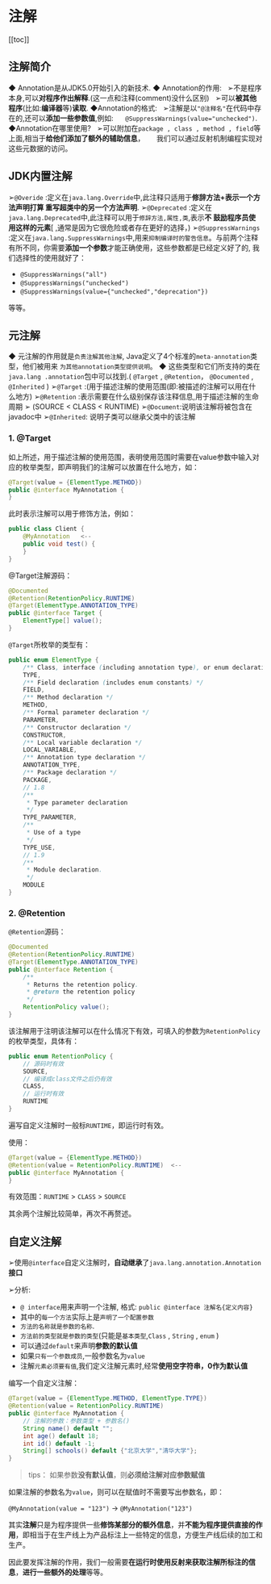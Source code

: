 # 注解

[[toc]]
## 注解简介
◆	Annotation是从JDK5.0开始引入的新技术.
◆	Annotation的作用:
&nbsp;&nbsp;➢不是程序本身,可以**对程序作出解释**.(这一点和注释(comment)没什么区别)
&nbsp;&nbsp;➢可以**被其他程序**(比如:**编译器**等)**读取**.
◆Annotation的格式:
&nbsp;&nbsp;➢注解是以`"@注释名"`在代码中存在的,还可以**添加一些参数值**,例如:
&nbsp;&nbsp;&nbsp;&nbsp;&nbsp;`@SuppressWarnings(value="unchecked")`.
◆Annotation在哪里使用?
&nbsp;&nbsp;➢可以附加在`package , class , method , field`等上面,相当于**给他们添加了额外的辅助信息**，
&nbsp;&nbsp;&nbsp;&nbsp;&nbsp;我们可以通过反射机制编程实现对这些元数据的访问。

## JDK内置注解
➢`@Overide` :定义在`java.lang.Override`中,此注释只适用于**修辞方法+表示一个方法声明打算
重写超类中的另一个方法声明**.
➢`@Deprecated` :定义在`java.lang.Deprecated`中,此注释可以用于`修辞方法,属性,类`,表示**不
鼓励程序员使用这样的元素**[ ,通常是因为它很危险或者存在更好的选择，)
➢`@SuppressWarnings` :定义在`java.lang.SuppressWarnings`中,用来`抑制编译时的警告信息`。与前两个注释有所不同，你需要**添加一个参数**才能正确使用，这些参数都是已经定义好了的,
我们选择性的使用就好了：
- `@SuppressWarnings("all")`
- `@SuppressWarnings("unchecked")`
- `@SuppressWarnings(value={"unchecked","deprecation"})`

等等。

## 元注解
◆ 元注解的作用就是`负责注解其他注解`, Java定义了4个标准的`meta-annotation`类型，他们被用来
`为其他annotation类型提供说明`。
◆ 这些类型和它们所支持的类在`java.lang .annotation`包中可以找到.( `@Target` , `@Retention`，
`@Documented` , `@Inherited` )
➢`@Target` :(用于描述注解的使用范围(即:被描述的注解可以用在什么地方)
➢`@Retention` :表示需要在什么级别保存该注释信息,用于描述注解的生命周期
➢ (SOURCE < CLASS < RUNTIME)
➢`@Document`:说明该注解将被包含在javadoc中
➢`@Inherited`: 说明子类可以继承父类中的该注解

### 1. @Target
如上所述，用于描述注解的使用范围，表明使用范围时需要在value参数中输入对应的枚举类型，即声明我们的注解可以放置在什么地方，如：

```java
@Target(value = {ElementType.METHOD})
public @interface MyAnnotation {
}
```
此时表示注解可以用于修饰方法，例如：

```java
public class Client {
    @MyAnnotation	<--
    public void test() {
    }
}
```
@Target注解源码：
```java
@Documented
@Retention(RetentionPolicy.RUNTIME)
@Target(ElementType.ANNOTATION_TYPE)
public @interface Target {
    ElementType[] value();
}
```
`@Target`所枚举的类型有：

```java
public enum ElementType {
    /** Class, interface (including annotation type), or enum declaration */
    TYPE,
    /** Field declaration (includes enum constants) */
    FIELD,
    /** Method declaration */
    METHOD,
    /** Formal parameter declaration */
    PARAMETER,
    /** Constructor declaration */
    CONSTRUCTOR,
    /** Local variable declaration */
    LOCAL_VARIABLE,
    /** Annotation type declaration */
    ANNOTATION_TYPE,
    /** Package declaration */
    PACKAGE,
    // 1.8
    /**
     * Type parameter declaration
     */
    TYPE_PARAMETER,
    /**
     * Use of a type
     */
    TYPE_USE,
    // 1.9
    /**
     * Module declaration.
     */
    MODULE
}
```
### 2. @Retention
`@Retention`源码：
```java
@Documented
@Retention(RetentionPolicy.RUNTIME)
@Target(ElementType.ANNOTATION_TYPE)
public @interface Retention {
    /**
     * Returns the retention policy.
     * @return the retention policy
     */
    RetentionPolicy value();
}
```
该注解用于注明该注解可以在什么情况下有效，可填入的参数为`RetentionPolicy`的枚举类型，具体有：
```java
public enum RetentionPolicy {
	// 源码时有效
    SOURCE,
    // 编译成class文件之后仍有效
    CLASS,
    // 运行时有效
    RUNTIME
}
```
遍写自定义注解时一般标`RUNTIME`，即运行时有效。

使用：

```java
@Target(value = {ElementType.METHOD})
@Retention(value = RetentionPolicy.RUNTIME)  <--
public @interface MyAnnotation {
}
```
有效范围：`RUNTIME` > `CLASS` > `SOURCE`

其余两个注解比较简单，再次不再赘述。

## 自定义注解
➢使用`@interface`自定义注解时，**自动继承**了`java.lang.annotation.Annotation`**接口**

➢分析:
-  `@ interface`用来声明一个注解, 格式: `public @interface 注解名{定义内容}`
- 其中的`每一个方法`实际上是`声明了一个配置参数`
- `方法的名称就是参数的名称`.
- `方法前的类型就是参数的类型`(只能是`基本类型`,`Class` , `String` , `enum` )
- 可以通过`default`来声明**参数的默认值**
- 如果`只有一个参数成员`,一般参数名为`value`
- 注解`元素必须要有值`,我们定义注解元素时,经常**使用空字符串，0作为默认值**

编写一个自定义注解：

```java
@Target(value = {ElementType.METHOD, ElementType.TYPE})
@Retention(value = RetentionPolicy.RUNTIME)
public @interface MyAnnotation {
    // 注解的参数：参数类型 + 参数名()
    String name() default "";
    int age() default 18;
    int id() default -1;
    String[] schools() default {"北京大学","清华大学"};
}
```
> tips： 如果参数**没有默认值**，则**必须给注解对应参数赋值**

如果注解的参数名为`value`，则可以在赋值时不需要写出参数名，即：

`@MyAnnotation(value = "123")` → `@MyAnnotation("123")`

其实**注解**只是为程序提供一些**修饰某部分的额外信息**，并**不能为程序提供直接的作用**，即相当于在生产线上为产品标注上一些特定的信息，方便生产线后续的加工和生产。

因此要发挥注解的作用，我们一般需要**在运行时使用反射来获取注解所标注的信息**，**进行一些额外的处理**等等。
